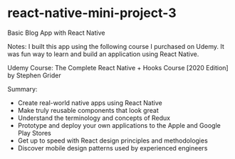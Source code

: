 # react-native-mini-project-3

Basic Blog App with React Native

Notes: I built this app using the following course I purchased on Udemy. It was fun way to learn and build an application using React Native.

Udemy Course: The Complete React Native + Hooks Course [2020 Edition]
by Stephen Grider

Summary: 

- Create real-world native apps using React Native
- Make truly reusable components that look great
- Understand the terminology and concepts of Redux
- Prototype and deploy your own applications to the Apple and Google Play Stores
- Get up to speed with React design principles and methodologies
- Discover mobile design patterns used by experienced engineers